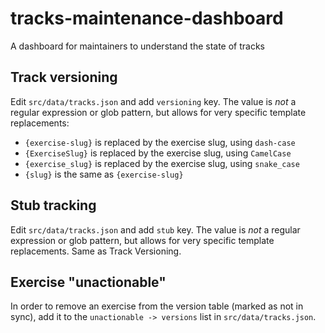 # tracks-maintenance-dashboard

A dashboard for maintainers to understand the state of tracks

## Track versioning

Edit `src/data/tracks.json` and add `versioning` key. The value is _not_ a
regular expression or glob pattern, but allows for very specific template
replacements:

- `{exercise-slug}` is replaced by the exercise slug, using `dash-case`
- `{ExerciseSlug}` is replaced by the exercise slug, using `CamelCase`
- `{exercise_slug}` is replaced by the exercise slug, using `snake_case`
- `{slug}` is the same as `{exercise-slug}`

## Stub tracking

Edit `src/data/tracks.json` and add `stub` key. The value is _not_ a
regular expression or glob pattern, but allows for very specific template
replacements. Same as Track Versioning.

## Exercise "unactionable"

In order to remove an exercise from the version table (marked as not in sync),
add it to the `unactionable -> versions` list in `src/data/tracks.json`.
